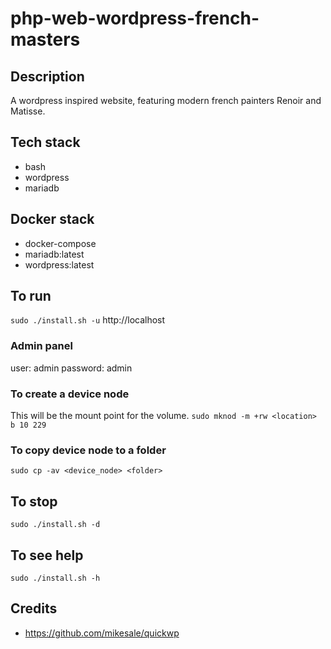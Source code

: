 # php-web-wordpress-french-masters

## Description
A wordpress inspired website, featuring modern french painters Renoir and Matisse.

## Tech stack
- bash
- wordpress
- mariadb

## Docker stack
- docker-compose
- mariadb:latest
- wordpress:latest

## To run
`sudo ./install.sh -u`
http://localhost

### Admin panel
user: admin
password: admin

### To create a device node
This will be the mount point for the volume.
`sudo mknod -m +rw <location> b 10 229`

### To copy device node to a folder
`sudo cp -av <device_node> <folder>`

## To stop
`sudo ./install.sh -d`

## To see help
`sudo ./install.sh -h`

## Credits
- https://github.com/mikesale/quickwp
